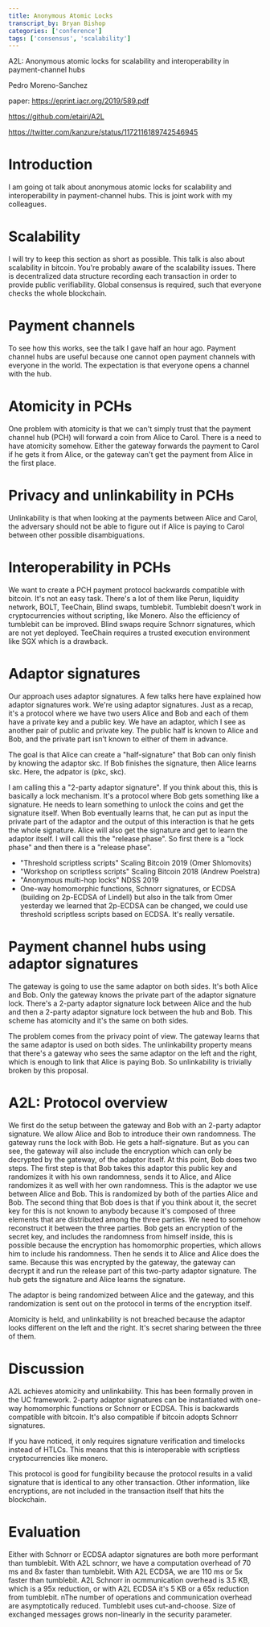 ```yaml
---
title: Anonymous Atomic Locks
transcript_by: Bryan Bishop
categories: ['conference']
tags: ['consensus', 'scalability']
---
```


A2L: Anonymous atomic locks for scalability and interoperability in payment-channel hubs

Pedro Moreno-Sanchez

paper: <https://eprint.iacr.org/2019/589.pdf>

<https://github.com/etairi/A2L>

<https://twitter.com/kanzure/status/1172116189742546945>

# Introduction

I am going ot talk about anonymous atomic locks for scalability and interoperability in payment-channel hubs. This is joint work with my colleagues.

# Scalability

I will try to keep this section as short as possible. This talk is also about scalability in bitcoin. You're probably aware of the scalability issues. There is decentralized data structure recording each transaction in order to provide public verifiability. Global consensus is required, such that everyone checks the whole blockchain.

# Payment channels

To see how this works, see the talk I gave half an hour ago. Payment channel hubs are useful because one cannot open payment channels with everyone in the world. The expectation is that everyone opens a channel with the hub.

# Atomicity in PCHs

One problem with atomicity is that we can't simply trust that the payment channel hub (PCH) will forward a coin from Alice to Carol. There is a need to have atomicity somehow. Either the gateway forwards the payment to Carol if he gets it from Alice, or the gateway can't get the payment from Alice in the first place.

# Privacy and unlinkability in PCHs

Unlinkability is that when looking at the payments between Alice and Carol, the adversary should not be able to figure out if Alice is paying to Carol between other possible disambiguations.

# Interoperability in PCHs

We want to create a PCH payment protocol backwards compatible with bitcoin. It's not an easy task. There's a lot of them like Perun, liquidity network, BOLT, TeeChain, Blind swaps, tumblebit. Tumblebit doesn't work in cryptocurrencies without scripting, like Monero. Also the efficiency of tumblebit can be improved. Blind swaps require Schnorr signatures, which are not yet deployed. TeeChain requires a trusted execution environment like SGX which is a drawback.

# Adaptor signatures

Our approach uses adaptor signatures. A few talks here have explained how adaptor signatures work. We're using adaptor signatures. Just as a recap, it's a protocol where we have two users Alice and Bob and each of them have a private key and a public key. We have an adaptor, which I see as another pair of public and private key. The public half is known to Alice and Bob, and the private part isn't known to either of them in advance.

The goal is that Alice can create a "half-signature" that Bob can only finish by knowing the adaptor skc. If Bob finishes the signature, then Alice learns skc. Here, the adpator is (pkc, skc).

I am calling this a "2-party adaptor signature". If you think about this, this is basically a lock mechanism. It's a protocol where Bob gets something like a signature. He needs to learn something to unlock the coins and get the signature itself. When Bob eventually learns that, he can put as input the private part of the adaptor and the output of this interaction is that he gets the whole signature. Alice will also get the signature and get to learn the adaptor itself. I will call this the "release phase". So first there is a "lock phase" and then there is a "release phase".

* "Threshold scriptless scripts" Scaling Bitcoin 2019 (Omer Shlomovits)
* "Workshop on scriptless scripts" Scaling Bitcoin 2018 (Andrew Poelstra)
* "Anonymous multi-hop locks" NDSS 2019
* One-way homomorphic functions, Schnorr signatures, or ECDSA (building on 2p-ECDSA of Lindell) but also in the talk from Omer yesterday we learned that 2p-ECDSA can be changed, we could use threshold scriptless scripts based on ECDSA. It's really versatile.

# Payment channel hubs using adaptor signatures

The gateway is going to use the same adaptor on both sides. It's both Alice and Bob. Only the gateway knows the private part of the adaptor signature lock. There's a 2-party adaptor signature lock between Alice and the hub and then a 2-party adaptor signature lock between the hub and Bob. This scheme has atomicity and it's the same on both sides.

The problem comes from the privacy point of view. The gateway learns that the same adaptor is used on both sides. The unlinkability property means that there's a gateway who sees the same adaptor on the left and the right, which is enough to link that Alice is paying Bob. So unlinkability is trivially broken by this proposal.

# A2L: Protocol overview

We first do the setup between the gateway and Bob with an 2-party adaptor signature. We allow Alice and Bob to introduce their own randomness. The gateway runs the lock with Bob. He gets a half-signature. But as you can see, the gateway will also include the encryption which can only be decrypted by the gateway, of the adaptor itself. At this point, Bob does two steps. The first step is that Bob takes this adaptor this public key and randomizes it with his own randomness, sends it to Alice, and Alice randomizes it as well with her own randomness. This is the adaptor we use between Alice and Bob. This is randomized by both of the parties Alice and Bob. The second thing that Bob does is that if you think about it, the secret key for this is not known to anybody because it's composed of three elements that are distributed among the three parties. We need to somehow reconstruct it between the three parties. Bob gets an encryption of the secret key, and includes the randomness from himself inside, this is possible because the encryption has homomorphic properties, which allows him to include his randomness. Then he sends it to Alice and Alice does the same. Because this was encrypted by the gateway, the gateway can decrypt it and run the release part of this two-party adaptor signature. The hub gets the signature and Alice learns the signature.

The adaptor is being randomized between Alice and the gateway, and this randomization is sent out on the protocol in terms of the encryption itself.

Atomicity is held, and unlinkability is not breached because the adaptor looks different on the left and the right. It's secret sharing between the three of them.

# Discussion

A2L achieves atomicity and unlinkability. This has been formally proven in the UC framework. 2-party adaptor signatures can be instantiated with one-way homomorphic functions or Schnorr or ECDSA. This is backwards compatible with bitcoin. It's also compatible if bitcoin adopts Schnorr signatures.

If you have noticed, it only requires signature verification and timelocks instead of HTLCs. This means that this is interoperable with scriptless cryptocurrencies like monero.

This protocol is good for fungibility because the protocol results in a valid signature that is identical to any other transaction. Other information, like encryptions, are not included in the transaction itself that hits the blockchain.

# Evaluation

Either with Schnorr or ECDSA adaptor signatures are both more performant than tumblebit. With A2L schnorr, we have a computation overhead of 70 ms and 8x faster than tumblebit. With A2L ECDSA, we are 110 ms or 5x faster than tumblebit. A2L Schnorr in ocmmunication overhead is 3.5 KB, which is a 95x reduction, or with A2L ECDSA it's 5 KB or a 65x reduction from tumblebit. nThe number of operations and communication overhead are asymptotically reduced. Tumblebit uses cut-and-choose. Size of exchanged messages grows non-linearly in the security parameter.


